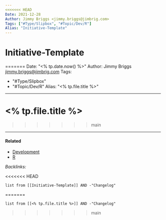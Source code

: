 ```yaml
---
<<<<<<< HEAD
Date: 2021-12-28
Author: Jimmy Briggs <jimmy.briggs@jimbrig.com>
Tags: ["#Type/Slipbox", "#Topic/Dev/R"]
Alias: "Initiative-Template"
---
```


# Initiative-Template
=======
Date: "<% tp.date.now() %>"
Author: Jimmy Briggs <jimmy.briggs@jimbrig.com>
Tags:
  - "#Type/Slipbox"
  - "#Topic/Dev/R"
Alias: "<% tp.file.title %>"
---

# \<% tp.file.title %>
>>>>>>> main

---

#### Related

* [Development](../../MOCs/Development.md)
* [R](../../MOCs/R.md)

*Backlinks:*

<<<<<<< HEAD
```dataview
list from [[Initiative-Template]] AND -"Changelog"
```
=======
````dataview
list from [[<% tp.file.title %>]] AND -"Changelog"
````
>>>>>>> main
